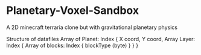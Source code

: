 # Planetary-Voxel-Sandbox
A 2D minecraft terraria clone but with gravitational planetary physics

  Structure of datafiles
    Array of Planet: Index { 
      X coord, Y coord, Array Layer: Index {
                                              Array of blocks: Index {  blockType (byte)  }
                                            }
    }
